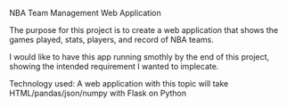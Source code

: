 NBA Team Management Web Application 

The purpose for this project is to create a web application that shows the games played, stats, players, and record of NBA teams.

I would like to have this app running smothly by the end of this project, showing the intended requirement I wanted to implecate.

Technology used: A web application with this topic will take HTML/pandas/json/numpy with Flask on Python
